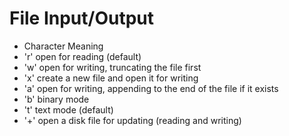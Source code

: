 # File Input/Output


- Character	Meaning
- 'r'	open for reading (default)
- 'w'	open for writing, truncating the file first
- 'x'	create a new file and open it for writing
- 'a'	open for writing, appending to the end of the file if it exists
- 'b'	binary mode
- 't'	text mode (default)
- '+'	open a disk file for updating (reading and writing)